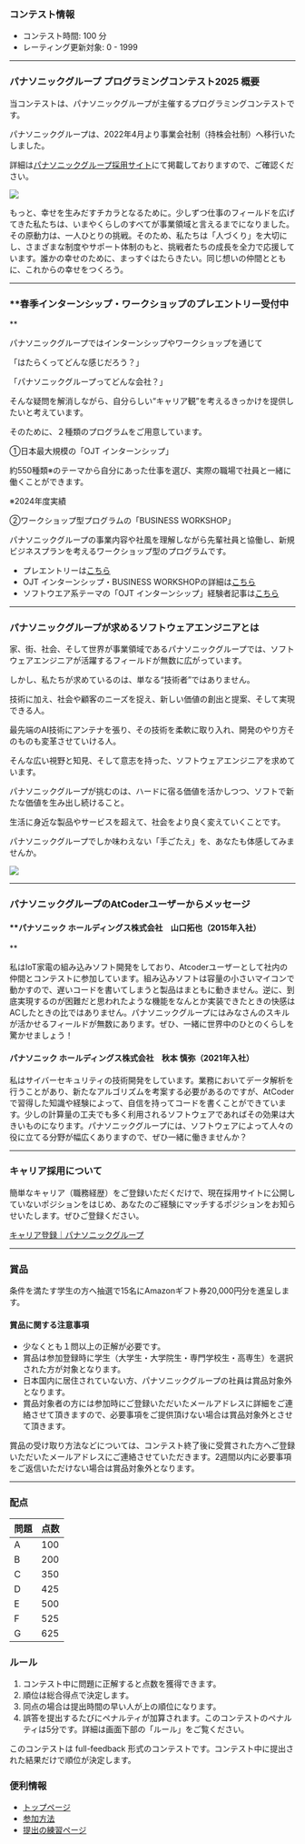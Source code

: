 
<div>

<span>

<span>

### **コンテスト情報**

<section>

<ul>

<li>
コンテスト時間: 100 分
</li>

<li>
レーティング更新対象: 0 - 
<span>
1999
</span>

</li>

</ul>

</section>

---

### **パナソニックグループ プログラミングコンテスト2025 概要**

<section>

<p>
当コンテストは、パナソニックグループが主催するプログラミングコンテストです。

パナソニックグループは、2022年4月より事業会社制（持株会社制）へ移行いたしました。

詳細は<a href="https://recruit.jpn.panasonic.com/organization/?utm_medium=atcodersite&utm_source=atcoder&utm_campaign=27spring">パナソニックグループ採用サイト</a>にて掲載しておりますので、ご確認ください。

</p>

<img src="https://img.atcoder.jp/abc406/51be3ebde3ebddc32c9ff22f772fb6d3.png">

</img>

<p>
もっと、幸せを生みだすチカラとなるために。少しずつ仕事のフィールドを広げてきた私たちは、いまやくらしのすべてが事業領域と言えるまでになりました。その原動力は、一人ひとりの挑戦。そのため、私たちは「人づくり」を大切にし、さまざまな制度やサポート体制のもと、挑戦者たちの成長を全力で応援しています。誰かの幸せのために、まっすぐはたらきたい。同じ想いの仲間とともに、これからの幸せをつくろう。 

</p>

</section>

---

### **春季インターンシップ・ワークショップのプレエントリー受付中
**

<section>

<p>
パナソニックグループではインターンシップやワークショップを通じて

「はたらくってどんな感じだろう？」

「パナソニックグループってどんな会社？」

そんな疑問を解消しながら、自分らしい“キャリア観”を考えるきっかけを提供したいと考えています。

そのために、２種類のプログラムをご用意しています。
</p>

<p>
①日本最大規模の「OJT インターンシップ」

約550種類※のテーマから自分にあった仕事を選び、実際の職場で社員と一緒に働くことができます。

※2024年度実績
      
</p>

<p>
②ワークショップ型プログラムの「BUSINESS WORKSHOP」

パナソニックグループの事業内容や社風を理解しながら先輩社員と協働し、新規ビジネスプランを考えるワークショップ型のプログラムです。
      
</p>

<ul>

<li>
プレエントリーは<a href="https://www.e2r.jp/ja/panasonic2027/agreement.html?src=Atcodersite">こちら</a>
</li>

<li>
OJT インターンシップ・BUSINESS WORKSHOPの詳細は<a href="https://recruit.jpn.panasonic.com/internship/courses/?utm_medium=atcodersite&utm_source=atcoder&utm_campaign=27summer">こちら</a>
</li>

<li>
ソフトウエア系テーマの「OJT インターンシップ」経験者記事は<a href="https://recruit.jpn.panasonic.com/feed/internship_ojt.html?utm_medium=atcodersite&utm_source=atcoder&utm_campaign=27summer">こちら</a>
</li>

</ul>

</section>

---

### **パナソニックグループが求めるソフトウェアエンジニアとは**

<section>

<p>
家、街、社会、そして世界が事業領域であるパナソニックグループでは、ソフトウェアエンジニアが活躍するフィールドが無数に広がっています。

しかし、私たちが求めているのは、単なる“技術者”ではありません。



技術に加え、社会や顧客のニーズを捉え、新しい価値の創出と提案、そして実現できる人。

最先端のAI技術にアンテナを張り、その技術を柔軟に取り入れ、開発のやり方そのものも変革させていける人。

そんな広い視野と知見、そして意志を持った、ソフトウェアエンジニアを求めています。



パナソニックグループが挑むのは、ハードに宿る価値を活かしつつ、ソフトで新たな価値を生み出し続けること。

生活に身近な製品やサービスを超えて、社会をより良く変えていくことです。

パナソニックグループでしか味わえない「手ごたえ」を、あなたも体感してみませんか。

      
</p>


<a href="https://recruit.jpn.panasonic.com/AtCoder/?utm_medium=atcodersite&utm_source=atcoder&utm_campaign=27spring">
<img src="https://img.atcoder.jp/abc302/Panasonic.png">

</img>
</a>


</section>

---

### **パナソニックグループのAtCoderユーザーからメッセージ**

<section>



#### **パナソニック ホールディングス株式会社　山口拓也（2015年入社）
**

<p>
私はIoT家電の組み込みソフト開発をしており、Atcoderユーザーとして社内の仲間とコンテストに参加しています。組み込みソフトは容量の小さいマイコンで動かすので、遅いコードを書いてしまうと製品はまともに動きません。逆に、到底実現するのが困難だと思われたような機能をなんとか実装できたときの快感はACしたときの比ではありません。パナソニックグループにはみなさんのスキルが活かせるフィールドが無数にあります。ぜひ、一緒に世界中のひとのくらしを驚かせましょう！

</p>

#### **パナソニック ホールディングス株式会社　秋本 慎弥（2021年入社）**

<p>
私はサイバーセキュリティの技術開発をしています。業務においてデータ解析を行うことがあり、新たなアルゴリズムを考案する必要があるのですが、AtCoderで習得した知識や経験によって、自信を持ってコードを書くことができています。少しの計算量の工夫でも多く利用されるソフトウェアであればその効果は大きいものになります。パナソニックグループには、ソフトウェアによって人々の役に立てる分野が幅広くありますので、ぜひ一緒に働きませんか？

</p>

</section>

---

### **キャリア採用について**

<section>
簡単なキャリア（職務経歴）をご登録いただくだけで、現在採用サイトに公開していないポジションをはじめ、あなたのご経験にマッチするポジションをお知らせいたします。ぜひご登録ください。

<a href="https://hrmos.co/pages/panasonic/jobs/career_registration?_ga=2.185221088.813378470.1756692609-438340472.1750819863">キャリア登録｜パナソニックグループ</a>
</section>

---

### **賞品**

<section>

<p>
条件を満たす学生の方へ抽選で15名にAmazonギフト券20,000円分を進呈します。
</p>

</section>

#### **賞品に関する注意事項**

<section>

<ul>

<li>
少なくとも１問以上の正解が必要です。
</li>

<li>
賞品は参加登録時に学生（大学生・大学院生・専門学校生・高専生）を選択された方が対象となります。
</li>

<li>
日本国内に居住されていない方、パナソニックグループの社員は賞品対象外となります。
</li>

<li>
賞品対象者の方には参加時にご登録いただいたメールアドレスに詳細をご連絡させて頂きますので、必要事項をご提供頂けない場合は賞品対象外とさせて頂きます。
</li>

</ul>

<p>
賞品の受け取り方法などについては、コンテスト終了後に受賞された方へご登録いただいたメールアドレスにご連絡させていただきます。2週間以内に必要事項をご返信いただけない場合は賞品対象外となります。
</p>

</section>

---

### **配点**

<section>

<div>

<div>

<table>

<thead>

<tr>

<th>
問題
</th>

<th>
点数
</th>

</tr>

</thead>

<tbody>

<tr>

<td>
A
</td>

<td>
100
</td>

</tr>

<tr>

<td>
B
</td>

<td>
200
</td>

</tr>

<tr>

<td>
C
</td>

<td>
350
</td>

</tr>

<tr>

<td>
D
</td>

<td>
425
</td>

</tr>

<tr>

<td>
E
</td>

<td>
500
</td>

</tr>

<tr>

<td>
F
</td>

<td>
525
</td>

</tr>

<tr>

<td>
G
</td>

<td>
625
</td>

</tr>

</tbody>

</table>

</div>

</div>

</section>

### **ルール**

<section>

<ol>

<li>
コンテスト中に問題に正解すると点数を獲得できます。
</li>

<li>
順位は総合得点で決定します。
</li>

<li>
同点の場合は提出時間の早い人が上の順位になります。
</li>

<li>
誤答を提出するたびにペナルティが加算されます。このコンテストのペナルティは5分です。詳細は画面下部の「ルール」をご覧ください。
</li>

</ol>

<p>
このコンテストは full-feedback 形式のコンテストです。コンテスト中に提出された結果だけで順位が決定します。
      
</p>

</section>

### **便利情報**

<ul>

<li>
<a href="https://atcoder.jp/">トップページ</a>
</li>

<li>
<a href="https://atcoder.jp/post/37">参加方法</a>
</li>

<li>
<a href="https://atcoder.jp/contests/practice">提出の練習ページ</a>
</li>

</ul>

</span>

</span>

</div>
